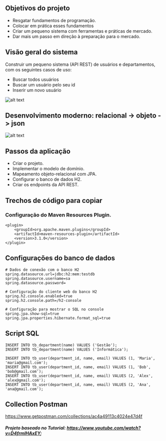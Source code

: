 
## Objetivos do projeto
- Resgatar fundamentos de programação.
- Colocar em prática esses fundamentos
- Criar um pequeno sistema com ferramentas e práticas de mercado.
- Dar mais um passo em direção à preparação para o mercado.
## Visão geral do sistema

 Construir um pequeno sistema (API REST) de usuários e departamentos, com os seguintes casos de uso:

- Buscar todos usuários
- Buscar um usuário pelo seu id
- Inserir um novo usuário

![alt text](https://raw.githubusercontent.com/devsuperior/java-web-spring-2022/main/img/dominio.png)

## Desenvolvimento moderno: relacional -> objeto -> json

![alt text](https://raw.githubusercontent.com/devsuperior/java-web-spring-2022/main/img/objetos.png)

## Passos da aplicação
- Criar o projeto.
- Implementar o modelo de domínio.
- Mapeamento objeto-relacional com JPA.
- Configurar o banco de dados H2.
- Criar os endpoints da API REST.
## Trechos de código para copiar
### Configuração do Maven Resources Plugin.

    <plugin>
	    <groupId>org.apache.maven.plugins</groupId>
	    <artifactId>maven-resources-plugin</artifactId>
	    <version>3.1.0</version>
    </plugin>

## Configurações do banco de dados
    # Dados de conexão com o banco H2
    spring.datasource.url=jdbc:h2:mem:testdb
    spring.datasource.username=sa
    spring.datasource.password=

    # Configuração do cliente web do banco H2
    spring.h2.console.enabled=true
    spring.h2.console.path=/h2-console

    # Configuração para mostrar o SQL no console
    spring.jpa.show-sql=true
    spring.jpa.properties.hibernate.format_sql=true
## Script SQL
    INSERT INTO tb_department(name) VALUES ('Gestão');
    INSERT INTO tb_department(name) VALUES ('Informática');

    INSERT INTO tb_user(department_id, name, email) VALUES (1, 'Maria', 'maria@gmail.com');
    INSERT INTO tb_user(department_id, name, email) VALUES (1, 'Bob', 'bob@gmail.com');
    INSERT INTO tb_user(department_id, name, email) VALUES (2, 'Alex', 'alex@gmail.com');
    INSERT INTO tb_user(department_id, name, email) VALUES (2, 'Ana', 'ana@gmail.com');
## Collection Postman
https://www.getpostman.com/collections/ac4a49113c4024e47d4f

##### Projeto baseado no Tutorial: https://www.youtube.com/watch?v=D4frmIHAxEY;